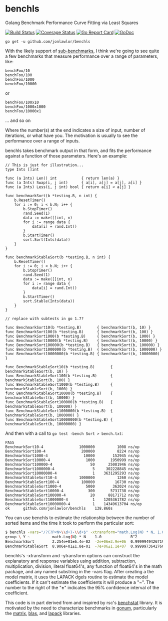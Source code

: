 # benchls

Golang Benchmark Performance Curve Fitting via Least Squares

[![Build Status](https://travis-ci.org/jonlawlor/benchls.svg?branch=master)](https://travis-ci.org/jonlawlor/benchls)
[![Coverage Status](https://coveralls.io/repos/github/jonlawlor/benchls/badge.svg?branch=master)](https://coveralls.io/github/jonlawlor/benchls?branch=master)
[![Go Report Card](https://goreportcard.com/badge/github.com/jonlawlor/benchls)](https://goreportcard.com/report/github.com/jonlawlor/benchls)
[![GoDoc](https://godoc.org/github.com/jonlawlor/benchls?status.svg)](https://godoc.org/github.com/jonlawlor/benchls)

`go get -u github.com/jonlawlor/benchls`

With the likely support of [sub-benchmarks](https://github.com/golang/proposal/blob/master/design/12166-subtests.md), I think we're going to see quite a few benchmarks that measure performance over a range of parameters, like:

```
benchFoo/10
benchFoo/100
benchFoo/1000
benchFoo/10000
```
or

```benchBar/10x10
benchFoo/100x10
benchFoo/1000x1000
benchFoo/10000x1
```
... and so on

Where the number(s) at the end indicates a size of input, number of iterations, or what have you.  The motivation is usually to see the performance over a range of inputs.

benchls takes benchmark output in that form, and fits the performance against a function of those parameters.  Here's an example:

```golang
// This is just for illustration...
type Ints []int

func (a Ints) Len() int           { return len(a) }
func (a Ints) Swap(i, j int)      { a[i], a[j] = a[j], a[i] }
func (a Ints) Less(i, j int) bool { return a[i] < a[j] }

func benchmarkSort(b *testing.B, n int) {
	b.ResetTimer()
	for i := 0; i < b.N; i++ {
		b.StopTimer()
		rand.Seed(1)
		data := make([]int, n)
		for i := range data {
			data[i] = rand.Int()
		}
		b.StartTimer()
		sort.Sort(Ints(data))
	}
}

func benchmarkStableSort(b *testing.B, n int) {
	b.ResetTimer()
	for i := 0; i < b.N; i++ {
		b.StopTimer()
		rand.Seed(1)
		data := make([]int, n)
		for i := range data {
			data[i] = rand.Int()
		}
		b.StartTimer()
		sort.Stable(Ints(data))
	}
}

// replace with subtests in go 1.7?

func BenchmarkSort10(b *testing.B)       { benchmarkSort(b, 10) }
func BenchmarkSort100(b *testing.B)      { benchmarkSort(b, 100) }
func BenchmarkSort1000(b *testing.B)     { benchmarkSort(b, 1000) }
func BenchmarkSort10000(b *testing.B)    { benchmarkSort(b, 10000) }
func BenchmarkSort100000(b *testing.B)   { benchmarkSort(b, 100000) }
func BenchmarkSort1000000(b *testing.B)  { benchmarkSort(b, 1000000) }
func BenchmarkSort10000000(b *testing.B) { benchmarkSort(b, 10000000) }

func BenchmarkStableSort10(b *testing.B)       { benchmarkStableSort(b, 10) }
func BenchmarkStableSort100(b *testing.B)      { benchmarkStableSort(b, 100) }
func BenchmarkStableSort1000(b *testing.B)     { benchmarkStableSort(b, 1000) }
func BenchmarkStableSort10000(b *testing.B)    { benchmarkStableSort(b, 10000) }
func BenchmarkStableSort100000(b *testing.B)   { benchmarkStableSort(b, 100000) }
func BenchmarkStableSort1000000(b *testing.B)  { benchmarkStableSort(b, 1000000) }
func BenchmarkStableSort10000000(b *testing.B) { benchmarkStableSort(b, 10000000) }
```

And then with a call to `go test -bench Sort > bench.txt`:
```
PASS
BenchmarkSort10-4            	 1000000	      1008 ns/op
BenchmarkSort100-4           	  200000	      8224 ns/op
BenchmarkSort1000-4          	   10000	    152945 ns/op
BenchmarkSort10000-4         	    1000	   1950999 ns/op
BenchmarkSort100000-4        	      50	  25081946 ns/op
BenchmarkSort1000000-4       	       5	 302228845 ns/op
BenchmarkSort10000000-4      	       1	3631295293 ns/op
BenchmarkStableSort10-4      	 1000000	      1260 ns/op
BenchmarkStableSort100-4     	  100000	     16730 ns/op
BenchmarkStableSort1000-4    	    5000	    362024 ns/op
BenchmarkStableSort10000-4   	     300	   5731738 ns/op
BenchmarkStableSort100000-4  	      20	  88171712 ns/op
BenchmarkStableSort1000000-4 	       1	1205361782 ns/op
BenchmarkStableSort10000000-4	       1	14349613704 ns/op
ok  	github.com/jonlawlor/benchls	138.860s
```

You can use benchls to estimate the relationship between the number of sorted items and the time it took to perform the particular sort:

```bash
$ benchls -vars="/?(?P<N>\\d+)-\\d+$" -xtransform="math.Log(N) * N, 1.0" bench.txt
group \ Y ~          math.Log(N) * N    1.0             R^2
BenchmarkSort        2.254e+01±6.4e-02  -2e+06±3.9e+06  0.9999949426719544
BenchmarkStableSort  8.906e+01±1.8e-01  -7e+06±1.1e+07  0.9999973642760738
```

benchls's -xtransform and -ytransform options can construct the explanatory and response variables using addition, subtraction, multiplication, division, literal float64's, any function of float64's in the math package, and any named substring in the -vars flag.  After creating a the model matrix, it uses the LAPACK dgels routine to estimate the model coefficients.  If it can't estimate the coefficients it will produce a "~".  The number to the right of the "±" indicates the 95% confidence interval of the coefficient.

This code is in part derived from and inspired by rsc's [benchstat](https://github.com/rsc/benchstat) library.  It is motivated by the need to characterize benchmarks in [gonum](https://github.com/gonum), particularly the [matrix](https://github.com/gonum/matrix), [blas](https://github.com/gonum/blas), and [lapack](https://github.com/gonum/lapack) libraries.
